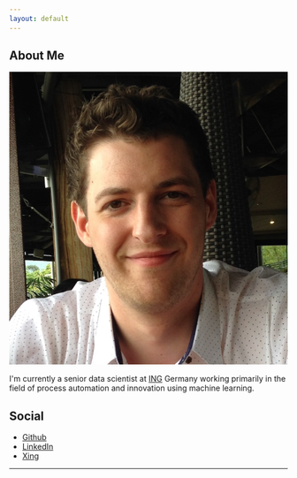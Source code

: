 ```yaml
---
layout: default
---
```


## About Me

<img class="profile-picture" src="me.jpg">

I'm currently a senior data scientist at [ING](https://ing.com) Germany working primarily in the field of process automation and innovation using machine learning.

## Social

* [Github](https://github.com/fhirschmann)
* [LinkedIn](https://linkedin.com/in/fhirschmann)
* [Xing](https://www.xing.com/profile/Fabian_Hirschmann2)

---
